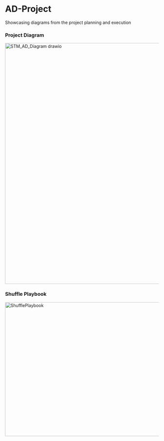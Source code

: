 # AD-Project
Showcasing diagrams from the project planning and execution

### Project Diagram
<img width="1931" height="791" alt="STM_AD_Diagram drawio" src="https://github.com/user-attachments/assets/97f45840-bded-463d-9128-d78ae8d42218" />


### Shuffle Playbook
<img width="774" height="440" alt="ShufflePlaybook" src="https://github.com/user-attachments/assets/612086c1-03fb-4fbc-bd6c-095fcf7b67ab" />

